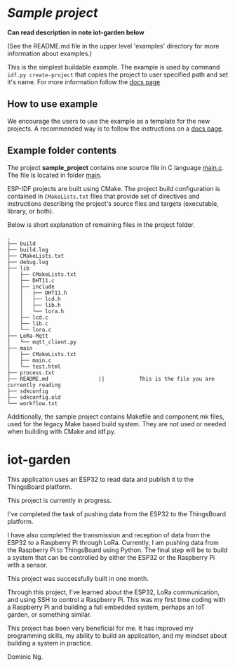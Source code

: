 # _Sample project_

**Can read description in note iot-garden below**

(See the README.md file in the upper level 'examples' directory for more information about examples.)

This is the simplest buildable example. The example is used by command `idf.py create-project`
that copies the project to user specified path and set it's name. For more information follow the [docs page](https://docs.espressif.com/projects/esp-idf/en/latest/api-guides/build-system.html#start-a-new-project)



## How to use example
We encourage the users to use the example as a template for the new projects.
A recommended way is to follow the instructions on a [docs page](https://docs.espressif.com/projects/esp-idf/en/latest/api-guides/build-system.html#start-a-new-project).

## Example folder contents

The project **sample_project** contains one source file in C language [main.c](main/main.c). The file is located in folder [main](main).

ESP-IDF projects are built using CMake. The project build configuration is contained in `CMakeLists.txt`
files that provide set of directives and instructions describing the project's source files and targets
(executable, library, or both). 

Below is short explanation of remaining files in the project folder.

```
.
├── build
├── build.log
├── CMakeLists.txt
├── debug.log
├── lib
│   ├── CMakeLists.txt
│   ├── DHT11.c
│   ├── include
│   │   ├── DHT11.h
│   │   ├── lcd.h
│   │   ├── lib.h
│   │   └── lora.h
│   ├── lcd.c
│   ├── lib.c
│   └── lora.c
├── LoRa-Mqtt
│   └── mqtt_client.py
├── main
│   ├── CMakeLists.txt
│   ├── main.c
│   └── test.html
├── process.txt
├── README.md                ||           This is the file you are currently reading
├── sdkconfig
├── sdkconfig.old
└── workflow.txt                  
```
Additionally, the sample project contains Makefile and component.mk files, used for the legacy Make based build system. 
They are not used or needed when building with CMake and idf.py.

# iot-garden

This application uses an ESP32 to read data and publish it to the ThingsBoard platform.

This project is currently in progress.

I've completed the task of pushing data from the ESP32 to the ThingsBoard platform.

I have also completed the transmission and reception of data from the ESP32 to a Raspberry Pi through LoRa. Currently, I am pushing data from the Raspberry Pi to ThingsBoard using Python. The final step will be to build a system that can be controlled by either the ESP32 or the Raspberry Pi with a sensor.

This project was successfully built in one month.

Through this project, I've learned about the ESP32, LoRa communication, and using SSH to control a Raspberry Pi. This was my first time coding with a Raspberry Pi and building a full embedded system, perhaps an IoT garden, or something similar.

This project has been very beneficial for me. It has improved my programming skills, my ability to build an application, and my mindset about building a system in practice.

Dominic Ng.